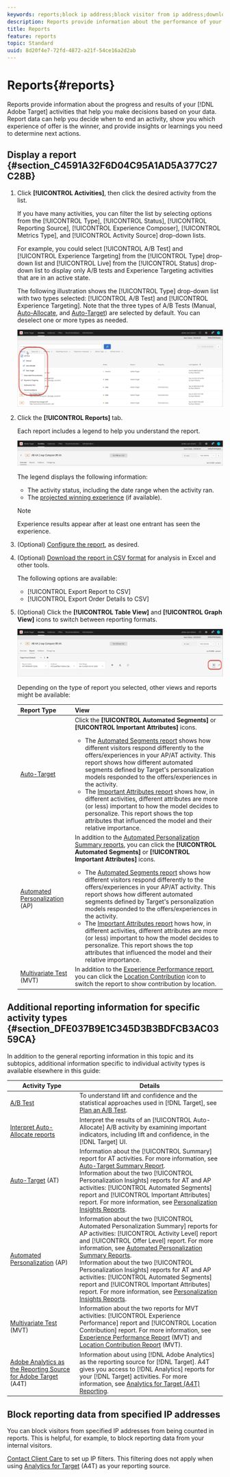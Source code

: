 ```yaml
---
keywords: reports;block ip address;block visitor from ip address;download reports;csv;reporting
description: Reports provide information about the performance of your Adobe Target activities
title: Reports
feature: reports
topic: Standard
uuid: 8d20f4e7-72fd-4872-a21f-54ce16a2d2ab
---
```


# Reports{#reports}

Reports provide information about the progress and results of your [!DNL Adobe Target] activities that help you make decisions based on your data. Report data can help you decide when to end an activity, show you which experience of offer is the winner, and provide insights or learnings you need to determine next actions.

## Display a report {#section_C4591A32F6D04C95A1AD5A377C27C28B}

1. Click **[!UICONTROL Activities]**, then click the desired activity from the list.

   If you have many activities, you can filter the list by selecting options from the [!UICONTROL Type], [!UICONTROL Status], [!UICONTROL Reporting Source], [!UICONTROL Experience Composer], [!UICONTROL Metrics Type], and [!UICONTROL Activity Source] drop-down lists.

   For example, you could select [!UICONTROL A/B Test] and [!UICONTROL Experience Targeting] from the [!UICONTROL Type] drop-down list and [!UICONTROL Live] from the [!UICONTROL Status] drop-down list to display only A/B tests and Experience Targeting activities that are in an active state.

   The following illustration shows the [!UICONTROL Type] drop-down list with two types selected: [!UICONTROL A/B Test] and [!UICONTROL Experience Targeting]. Note that the three types of A/B Tests (Manual, [Auto-Allocate](/help/c-activities/automated-traffic-allocation/automated-traffic-allocation.md), and [Auto-Target](/help/c-activities/auto-target/auto-target-to-optimize.md)) are selected by default. You can deselect one or more types as needed.

   ![Filter reports by type](/help/c-reports/assets/report_filters-new.png)

1. Click the **[!UICONTROL Reports]** tab.

   Each report includes a legend to help you understand the report.

   ![Report legend](/help/c-reports/assets/report_menu_bar-new.png)

   The legend displays the following information:

    * The activity status, including the date range when the activity ran.
    * The [projected winning experience](/help/c-activities/automated-traffic-allocation/determine-winner.md) (if available). 

   >[!NOTE]
   >
   >Experience results appear after at least one entrant has seen the experience.

1. (Optional) [Configure the report](/help/c-reports/c-report-settings/report-settings.md#concept_4BB6A7FDAB6F4806A632F9CD989B8BFA), as desired. 
1. (Optional) [Download the report in CSV format](/help/c-reports/downloading-data-in-csv-file.md#concept_3F276FF2BBB2499388F97451D6DE2E75) for analysis in Excel and other tools.

   The following options are available:

    * [!UICONTROL Export Report to CSV]
    * [!UICONTROL Export Order Details to CSV]

1. (Optional) Click the **[!UICONTROL Table View]** and **[!UICONTROL Graph View]** icons to switch between reporting formats.

   ![Table and Graph view icons](/help/c-reports/assets/table-and-graph-icons.png)

   Depending on the type of report you selected, other views and reports might be available:

   |Report Type|View|
   | --- | --- |
   |[Auto-Target](/help/c-activities/auto-target/auto-target-to-optimize.md)|Click the **[!UICONTROL Automated Segments]** or **[!UICONTROL Important Attributes]** icons.<ul><li>The [Automated Segments report](/help/c-reports/c-personalization-insights-reports/automated-segments-report.md) shows how different visitors respond differently to the offers/experiences in your AP/AT activity. This report shows how different automated segments defined by Target's personalization models responded to the offers/experiences in the activity.</li><li>The [Important Attributes report](/help/c-reports/c-personalization-insights-reports/important-attributes-report.md) shows how, in different activities, different attributes are more (or less) important to how the model decides to personalize. This report shows the top attributes that influenced the model and their relative importance.</li></ul>|
   |[Automated Personalization](/help/c-activities/t-automated-personalization/automated-personalization.md) (AP)|In addition to the [Automated Personalization Summary reports](/help/c-reports/reports-ap.md), you can click the **[!UICONTROL Automated Segments]** or **[!UICONTROL Important Attributes]** icons.<ul><li>The [Automated Segments report](/help/c-reports/c-personalization-insights-reports/automated-segments-report.md) shows how different visitors respond differently to the offers/experiences in your AP/AT activity. This report shows how different automated segments defined by Target's personalization models responded to the offers/experiences in the activity.</li><li>The [Important Attributes report](/help/c-reports/c-personalization-insights-reports/important-attributes-report.md) hows how, in different activities, different attributes are more (or less) important to how the model decides to personalize. This report shows the top attributes that influenced the model and their relative importance.</li></ul>|
   |[Multivariate Test](/help/c-activities/c-multivariate-testing/multivariate-testing.md) (MVT)|In addition to the [Experience Performance report](/help/c-reports/experience-performance-report.md), you can click the [Location Contribution](/help/c-reports/location-contribution-report.md) icon to switch the report to show contribution by location.|

## Additional reporting information for specific activity types {#section_DFE037B9E1C345D3B3BDFCB3AC0359CA}

In addition to the general reporting information in this topic and its subtopics, additional information specific to individual activity types is available elsewhere in this guide:

| Activity Type | Details |
|--- |--- |
|[A/B Test](/help/c-activities/t-test-ab/test-ab.md)|To understand lift and confidence and the statistical approaches used in [!DNL Target], see [Plan an A/B Test](/help/c-activities/t-test-ab/sample-size-determination.md).|
|[Interpret Auto-Allocate reports](/help/c-activities/automated-traffic-allocation/determine-winner.md)|Interpret the results of an [!UICONTROL Auto-Allocate] A/B activity by examining important indicators, including lift and confidence, in the [!DNL Target] UI.|
|[Auto-Target](/help/c-activities/auto-target/auto-target-to-optimize.md) (AT)|Information about the [!UICONTROL Summary] report for AT activities. For more information, see [Auto-Target Summary Report](/help/c-reports/auto-target-summary-report.md).<br>Information about the two [!UICONTROL Personalization Insights] reports for AT and AP activities: [!UICONTROL Automated Segments] report and [!UICONTROL Important Attributes] report. For more information, see [Personalization Insights Reports](/help/c-reports/c-personalization-insights-reports/personalization-insights-reports.md).|
|[Automated Personalization](/help/c-activities/t-automated-personalization/automated-personalization.md) (AP)|Information about the two [!UICONTROL Automated Personalization Summary] reports for AP activities: [!UICONTROL Activity Level] report and [!UICONTROL Offer Level] report. For more information, see [Automated Personalization Summary Reports](/help/c-reports/reports-ap.md).<br>Information about the two [!UICONTROL Personalization Insights] reports for AT and AP activities: [!UICONTROL Automated Segments] report and [!UICONTROL Important Attributes] report. For more information, see [Personalization Insights Reports](/help/c-reports/c-personalization-insights-reports/personalization-insights-reports.md).|
|[Multivariate Test](/help/c-activities/c-multivariate-testing/multivariate-testing.md) (MVT)|Information about the two reports for MVT activities: [!UICONTROL Experience Performance] report and [!UICONTROL Location Contribution] report. For more information, see [Experience Performance Report](/help/c-reports/experience-performance-report.md) (MVT) and  [Location Contribution Report](/help/c-reports/location-contribution-report.md) (MVT).|
|[Adobe Analytics as the Reporting Source for Adobe Target](/help/c-integrating-target-with-mac/a4t/a4t.md) (A4T)|Information about using [!DNL Adobe Analytics] as the reporting source for [!DNL Target]. A4T gives you access to [!DNL Analytics] reports for your [!DNL Target] activities. For more information, see [Analytics for Target (A4T) Reporting](/help/c-reports/analytics-for-target-a4t-reporting.md).|

## Block reporting data from specified IP addresses

You can block visitors from specified IP addresses from being counted in reports. This is helpful, for example, to block reporting data from your internal visitors.

[Contact Client Care](/help/cmp-resources-and-contact-information.md#reference_ACA3391A00EF467B87930A450050077C) to set up IP filters. This filtering does not apply when using [Analytics for Target](/help/c-integrating-target-with-mac/a4t/a4t.md#concept_7540C8C04259434AB6EE33B09F47A1DE) (A4T) as your reporting source.
